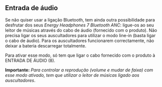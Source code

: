 ## Entrada de áudio

Se não quiser usar a ligação Bluetooth, tem ainda outra possibilidade para desfrutar dos seus *Energy Headphones 7 Bluetooth ANC*: ligue-os ao seu leitor de músicas através do cabo de áudio (fornecido com o produto). Não precisa ligar os seus auscultadores para utilizar o modo line-in (basta ligar o cabo de áudio). Para os auscultadores funcionarem correctamente, não deixar a bateria descarregar totalmente.

Para ativar esse modo, só tem que ligar o cabo fornecido com o produto à ENTRADA DE ÁUDIO (8).

**Importante:** *Para controlar a reprodução (volume e mudar de faixa) com esse modo ativado, tem que utilizar o leitor de músicas ligado aos auscultadores*.

